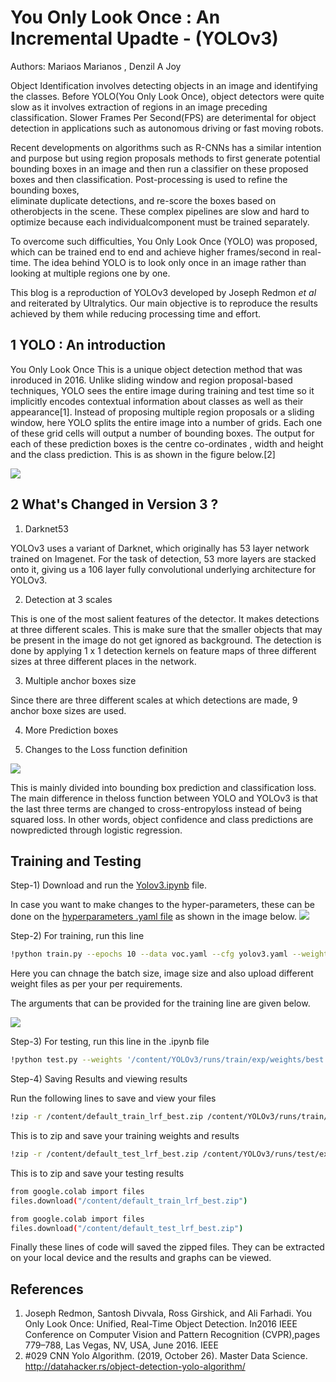 # You Only Look Once : An Incremental Upadte -  (YOLOv3)

Authors: Mariaos Marianos , Denzil A Joy

Object Identification involves detecting objects in an image and identifying the classes. Before YOLO(You Only Look Once), object detectors were quite
slow as it involves extraction of regions in an image preceding classification. Slower Frames Per Second(FPS) are deterimental for object detection in applications 
such as autonomous driving or fast moving robots.

 Recent  developments  on  algorithms  such  as  R-CNNs  has  a  similar  intention and purpose but using region proposals methods to first generate potential 
 bounding boxes in an image and then run a classifier on these proposed boxes and then classification. Post-processing is used to refine the bounding boxes,  
 eliminate duplicate detections,  and re-score the boxes based on otherobjects in the scene.  These complex pipelines are slow and hard to optimize because each 
 individualcomponent must be trained separately.
 
 To overcome such difficulties, You Only Look Once (YOLO) was proposed, which can be trained end to end and achieve higher frames/second in real-time. The idea 
 behind YOLO is to look only once in an image rather than looking at multiple regions one by one.
 
 This blog is a reproduction of YOLOv3 developed by Joseph Redmon *et al* and reiterated by Ultralytics. Our main objective is to reproduce the results achieved by 
 them while reducing processing time and effort. 
 
 ## 1 YOLO : An introduction
 
 You Only Look Once 
 This is a unique object detection method that was inroduced in 2016. Unlike sliding window and region proposal-based techniques, YOLO sees the entire image
during training and test time so it implicitly encodes contextual information about classes as well as their appearance[1]. Instead of proposing multiple region proposals or a sliding window, here YOLO splits the entire image into a number of grids. Each one of these grid cells will output a number of bounding boxes. The output for each of these prediction boxes is the centre co-ordinates , width and height and the class prediction. This is as shown in the figure below.[2]  

![](http://media5.datahacker.rs/2018/11/slkskssadaw.png)

## 2 What's Changed in Version 3 ?

1) Darknet53 
 
YOLOv3 uses a variant of Darknet, which originally has 53 layer network trained on Imagenet. For the task of detection, 53 more layers are stacked onto it, giving us a 106 layer fully convolutional underlying architecture for YOLOv3.
 
2) Detection at 3 scales

This is one of the most salient features of the detector. It makes detections at three different scales. This is make sure that the smaller objects that may be present in the image do not get ignored as background. The detection is done by applying 1 x 1 detection kernels on feature maps of three different sizes at three different places in the network.

3) Multiple anchor boxes size

Since there are three different scales at which detections are made, 9 anchor boxe sizes are used.

4) More Prediction boxes

5) Changes to the Loss function definition

![](https://i.ibb.co/Mns4J3n/loss-func-yolo.png)

This is mainly divided into bounding box prediction and classification loss.  The main difference in theloss function between YOLO and YOLOv3 is that the last three terms are changed to cross-entropyloss  instead  of  being  squared  loss.   In  other  words,  object  confidence  and  class  predictions  are  nowpredicted through logistic regression.

## Training and Testing

Step-1) Download and run the [Yolov3.ipynb](https://github.com/djoy4/YOLOv3/blob/main/Yolov3.ipynb) file. 

In case you want to make changes to the hyper-parameters, these can be done on the [hyperparameters .yaml file](https://github.com/djoy4/YOLOv3/blob/main/data/hyp.scratch.yaml) as shown in the image below. 
![](https://i.ibb.co/XjKRvwD/hyper-chnage-git.png)

Step-2) For training, run this line 

```bash
!python train.py --epochs 10 --data voc.yaml --cfg yolov3.yaml --weights 'yolov3.pt' --batch-size 64 --noautoanchor --img-size 256
```

Here you can chnage the batch size, image size and also upload different weight files as per your per requirements. 

The arguments that can be provided for the training line are given below.

![](https://i.ibb.co/5T0K5MH/arg-yolov3.png)

Step-3) For testing, run this line in the .ipynb file

```bash
!python test.py --weights '/content/YOLOv3/runs/train/exp/weights/best.pt' --data voc.yaml --img-size 256 --batch-size 64 --task test
```

Step-4) Saving Results and viewing results

Run the following lines to save and view your files

```bash
!zip -r /content/default_train_lrf_best.zip /content/YOLOv3/runs/train/exp
```

This is to zip and save your training weights and results

```bash
!zip -r /content/default_test_lrf_best.zip /content/YOLOv3/runs/test/exp
```

This is to zip and save your testing results


```bash
from google.colab import files
files.download("/content/default_train_lrf_best.zip")
```

```bash
from google.colab import files
files.download("/content/default_test_lrf_best.zip")
```

Finally these lines of code will saved the zipped files. They can be extracted on your local device and the results and graphs can be viewed.


## References
1. Joseph Redmon, Santosh Divvala, Ross Girshick, and Ali Farhadi. You Only Look Once: Unified, Real-Time Object Detection. In2016 IEEE Conference on Computer Vision and Pattern Recognition (CVPR),pages 779–788, Las Vegas, NV, USA, June 2016. IEEE 
2. #029 CNN Yolo Algorithm. (2019, October 26). Master Data Science. http://datahacker.rs/object-detection-yolo-algorithm/

